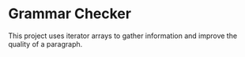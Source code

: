 # Grammar Checker
This project uses iterator arrays to gather information and improve the quality of a paragraph.
